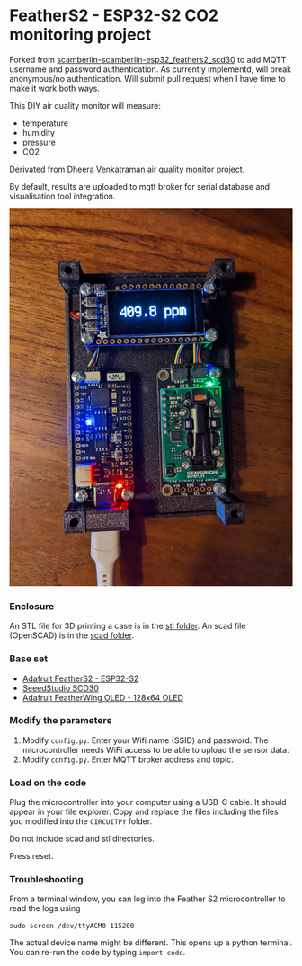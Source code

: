 # FeatherS2 - ESP32-S2 CO2 monitoring project

Forked from [scamberlin-scamberlin-esp32_feathers2_scd30](https://github.com/scamberlin/scamberlin-scamberlin-esp32_feathers2_scd30) to add MQTT username and password authentication. As currently implementd, will break anonymous/no authentication. Will submit pull request when I have time to make it work both ways. 

This DIY air quality monitor will measure:

* temperature
* humidity
* pressure
* CO2

Derivated from [Dheera Venkatraman air quality monitor project](https://github.com/dheera/aqi-monitor).

By default, results are uploaded to mqtt broker for serial database and visualisation tool integration.

![sensor](images/PXL_20211217_155015761.jpg)

### Enclosure

An STL file for 3D printing a case is in the [stl folder](stl/).
An scad file (OpenSCAD) is in the [scad folder](scad/). 

### Base set

* [Adafruit FeatherS2 - ESP32-S2](https://www.adafruit.com/product/4769)
* [SeeedStudio SCD30](https://www.seeedstudio.com/Grove-CO2-Temperature-Humidity-Sensor-SCD30-p-2911.html)
* [Adafruit FeatherWing OLED - 128x64 OLED](https://www.adafruit.com/product/4650)

### Modify the parameters

1. Modify `config.py`. Enter your Wifi name (SSID) and password. The microcontroller needs WiFi access to be able to upload the sensor data.
2. Modify `config.py`. Enter MQTT broker address and topic.

### Load on the code

Plug the microcontroller into your computer using a USB-C cable. It should appear in your file explorer. Copy and replace the files including the files you modified into the `CIRCUITPY` folder. 

Do not include scad and stl directories.

Press reset. 

### Troubleshooting

From a terminal window, you can log into the Feather S2 microcontroller to read the logs using

```
sudo screen /dev/ttyACM0 115200
```
The actual device name might be different. This opens up a python terminal. You can re-run the code by typing `import code`.
